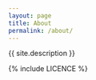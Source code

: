 ```yaml
---
layout: page
title: About
permalink: /about/
---
```


{{ site.description }}


{% include LICENCE %}
